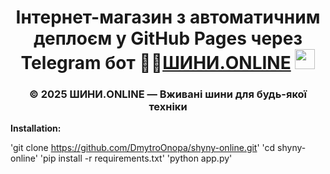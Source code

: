 <h1 align="center">Інтернет-магазин з автоматичним деплоєм у GitHub Pages через Telegram бот 🚗💡<a href="https://шини.online/" target="_blank">ШИНИ.ONLINE</a>
	<img src="https://github.com/blackcater/blackcater/raw/main/images/Hi.gif" height="32"/></h1>
	<h3 align="center">© 2025 ШИНИ.ONLINE — Вживані шини для будь-якої техніки</h3>


**Installation:**

'git clone https://github.com/DmytroOnopa/shyny-online.git'
'cd shyny-online'
'pip install -r requirements.txt'
'python app.py'